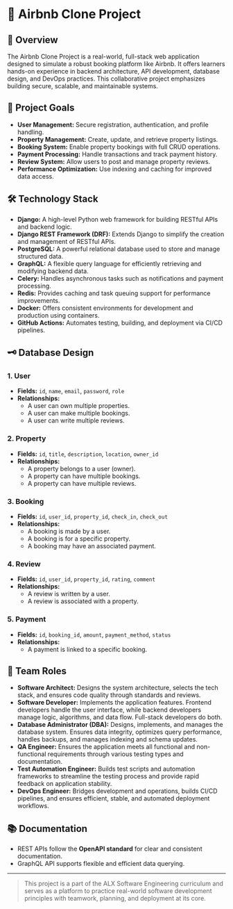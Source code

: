 # 🏡 Airbnb Clone Project

## 📌 Overview

The Airbnb Clone Project is a real-world, full-stack web application designed to simulate a robust booking platform like Airbnb. It offers learners hands-on experience in backend architecture, API development, database design, and DevOps practices. This collaborative project emphasizes building secure, scalable, and maintainable systems.

## 🎯 Project Goals

- **User Management:** Secure registration, authentication, and profile handling.
- **Property Management:** Create, update, and retrieve property listings.
- **Booking System:** Enable property bookings with full CRUD operations.
- **Payment Processing:** Handle transactions and track payment history.
- **Review System:** Allow users to post and manage property reviews.
- **Performance Optimization:** Use indexing and caching for improved data access.

## 🛠️ Technology Stack
- **Django:** A high-level Python web framework for building RESTful APIs and backend logic.
- **Django REST Framework (DRF):** Extends Django to simplify the creation and management of RESTful APIs.
- **PostgreSQL:** A powerful relational database used to store and manage structured data.
- **GraphQL:** A flexible query language for efficiently retrieving and modifying backend data.
- **Celery:** Handles asynchronous tasks such as notifications and payment processing.
- **Redis:** Provides caching and task queuing support for performance improvements.
- **Docker:** Offers consistent environments for development and production using containers.
- **GitHub Actions:** Automates testing, building, and deployment via CI/CD pipelines.


## 🗝️ Database Design

### 1. **User**
- **Fields:** `id`, `name`, `email`, `password`, `role`
- **Relationships:**
  - A user can own multiple properties.
  - A user can make multiple bookings.
  - A user can write multiple reviews.

### 2. **Property**
- **Fields:** `id`, `title`, `description`, `location`, `owner_id`
- **Relationships:**
  - A property belongs to a user (owner).
  - A property can have multiple bookings.
  - A property can have multiple reviews.

### 3. **Booking**
- **Fields:** `id`, `user_id`, `property_id`, `check_in`, `check_out`
- **Relationships:**
  - A booking is made by a user.
  - A booking is for a specific property.
  - A booking may have an associated payment.

### 4. **Review**
- **Fields:** `id`, `user_id`, `property_id`, `rating`, `comment`
- **Relationships:**
  - A review is written by a user.
  - A review is associated with a property.

### 5. **Payment**
- **Fields:** `id`, `booking_id`, `amount`, `payment_method`, `status`
- **Relationships:**
  - A payment is linked to a specific booking.


## 👥 Team Roles

- **Software Architect:** Designs the system architecture, selects the tech stack, and ensures code quality through standards and reviews.
- **Software Developer:** Implements the application features. Frontend developers handle the user interface, while backend developers manage logic, algorithms, and data flow. Full-stack developers do both.
- **Database Administrator (DBA):** Designs, implements, and manages the database system. Ensures data integrity, optimizes query performance, handles backups, and manages indexing and schema updates.
- **QA Engineer:** Ensures the application meets all functional and non-functional requirements through various testing types and documentation.
- **Test Automation Engineer:** Builds test scripts and automation frameworks to streamline the testing process and provide rapid feedback on application stability.
- **DevOps Engineer:** Bridges development and operations, builds CI/CD pipelines, and ensures efficient, stable, and automated deployment workflows.

## 📚 Documentation

- REST APIs follow the **OpenAPI standard** for clear and consistent documentation.
- GraphQL API supports flexible and efficient data querying.

---

> This project is a part of the ALX Software Engineering curriculum and serves as a platform to practice real-world software development principles with teamwork, planning, and deployment at its core.
